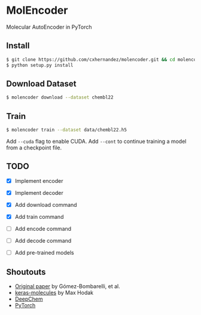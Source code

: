 # MolEncoder
Molecular AutoEncoder in PyTorch

## Install

```bash
$ git clone https://github.com/cxhernandez/molencoder.git && cd molencoder
$ python setup.py install
```

## Download Dataset

```bash
$ molencoder download --dataset chembl22
```

## Train

```bash
$ molencoder train --dataset data/chembl22.h5
```

Add `--cuda` flag to enable CUDA. Add `--cont` to continue training a model from a checkpoint file.

## TODO

- [x] Implement encoder
- [x] Implement decoder
- [x] Add download command
- [x] Add train command
- [ ] Add encode command
- [ ] Add decode command
- [ ] Add pre-trained models


## Shoutouts

+ [Original paper](https://arxiv.org/abs/1610.02415) by Gómez-Bombarelli, et al.
+ [keras-molecules](https://github.com/maxhodak/keras-molecules) by Max Hodak
+ [DeepChem](https://github.com/deepchem/deepchem)
+ [PyTorch](https://pytorch.org)
